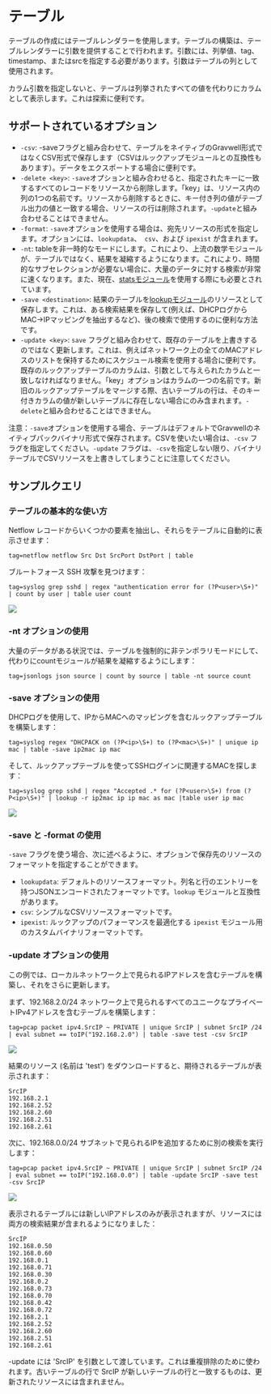 # テーブル

テーブルの作成にはテーブルレンダラーを使用します。テーブルの構築は、テーブルレンダラーに引数を提供することで行われます。引数には、列挙値、tag、timestamp、またはsrcを指定する必要があります。引数はテーブルの列として使用されます。

カラム引数を指定しないと、テーブルは列挙されたすべての値を代わりにカラムとして表示します。これは探索に便利です。

## サポートされているオプション

* `-csv`: -saveフラグと組み合わせて、テーブルをネイティブのGravwell形式ではなくCSV形式で保存します（CSVはルックアップモジュールとの互換性もあります）。データをエクスポートする場合に便利です。
* `-delete <key>`: `-save`オプションと組み合わせると、指定されたキーに一致するすべてのレコードをリソースから削除します。「key」は、リソース内の列の1つの名前です。リソースから削除するときに、キー付き列の値がテーブル出力の値と一致する場合、リソースの行は削除されます。`-update`と組み合わせることはできません。
* `-format`: `-save`オプションを使用する場合は、宛先リソースの形式を指定します。オプションには、`lookupdata`、` csv`、および `ipexist` が含まれます。
* `-nt`: tableを非一時的なモードにします。これにより、上流の数学モジュールが、テーブルではなく、結果を凝縮するようになります。これにより、時間的なサブセレクションが必要ない場合に、大量のデータに対する検索が非常に速くなります。また、現在、[statsモジュール](#!search/stats/stats.md)を使用する際にも必要とされています。
* `-save <destination>`: 結果のテーブルを[lookupモジュール](#!search/lookup/lookup.md)のリソースとして保存します。これは、ある検索結果を保存して(例えば、DHCPログからMAC->IPマッピングを抽出するなど)、後の検索で使用するのに便利な方法です。
* `-update <key>`: `save` フラグと組み合わせて、既存のテーブルを上書きするのではなく更新します。これは、例えばネットワーク上の全てのMACアドレスのリストを保持するためにスケジュール検索を使用する場合に便利です。既存のルックアップテーブルのカラムは、引数として与えられたカラムと一致しなければなりません。「key」オプションはカラムの一つの名前です。新旧のルックアップテーブルをマージする際、古いテーブルの行は、そのキー付きカラムの値が新しいテーブルに存在しない場合にのみ含まれます。`-delete`と組み合わせることはできません。

注意：`-save`オプションを使用する場合、テーブルはデフォルトでGravwellのネイティブパックバイナリ形式で保存されます。CSVを使いたい場合は、`-csv` フラグを指定してください。`-update` フラグは、`-csv`を指定しない限り、バイナリテーブルでCSVリソースを上書きしてしまうことに注意してください。

## サンプルクエリ

### テーブルの基本的な使い方

Netflow レコードからいくつかの要素を抽出し、それらをテーブルに自動的に表示させます：

```
tag=netflow netflow Src Dst SrcPort DstPort | table
```

ブルートフォース SSH 攻撃を見つけます：

```
tag=syslog grep sshd | regex "authentication error for (?P<user>\S+)" | count by user | table user count
```

![](table-render.png)

### -nt オプションの使用

大量のデータがある状況では、テーブルを強制的に非テンポラリモードにして、代わりにcountモジュールが結果を凝縮するようにします：

```
tag=jsonlogs json source | count by source | table -nt source count
```

### -save オプションの使用

DHCPログを使用して、IPからMACへのマッピングを含むルックアップテーブルを構築します：

```
tag=syslog regex "DHCPACK on (?P<ip>\S+) to (?P<mac>\S+)" | unique ip mac | table -save ip2mac ip mac
```

そして、ルックアップテーブルを使ってSSHログインに関連するMACを探します：

```
tag=syslog grep sshd | regex "Accepted .* for (?P<user>\S+) from (?P<ip>\S+)" | lookup -r ip2mac ip ip mac as mac |table user ip mac
```

![](table-ipmac.png)

### -save と -format の使用

`-save` フラグを使う場合、次に述べるように、オプションで保存先のリソースのフォーマットを指定することができます。

- `lookupdata`: デフォルトのリソースフォーマット。列名と行のエントリーを持つJSONエンコードされたフォーマットです。`lookup` モジュールと互換性があります。
- `csv`: シンプルなCSVリソースフォーマットです。
- `ipexist`: ルックアップのパフォーマンスを最適化する `ipexist` モジュール用のカスタムバイナリフォーマットです。

### -update オプションの使用

この例では、ローカルネットワーク上で見られるIPアドレスを含むテーブルを構築し、それをさらに更新します。

まず、192.168.2.0/24 ネットワーク上で見られるすべてのユニークなプライベートIPv4アドレスを含むテーブルを構築します：

```
tag=pcap packet ipv4.SrcIP ~ PRIVATE | unique SrcIP | subnet SrcIP /24 | eval subnet == toIP("192.168.2.0") | table -save test -csv SrcIP
```

![](update1.png)

結果のリソース (名前は 'test') をダウンロードすると、期待されるテーブルが表示されます：

```
SrcIP
192.168.2.1
192.168.2.52
192.168.2.60
192.168.2.51
192.168.2.61
```

次に、192.168.0.0/24 サブネットで見られるIPを追加するために別の検索を実行します：

```
tag=pcap packet ipv4.SrcIP ~ PRIVATE | unique SrcIP | subnet SrcIP /24 | eval subnet == toIP("192.168.0.0") | table -update SrcIP -save test -csv SrcIP
```

![](update2.png)

表示されるテーブルには新しいIPアドレスのみが表示されますが、リソースには両方の検索結果が含まれるようになりました：

```
SrcIP
192.168.0.50
192.168.0.60
192.168.0.1
192.168.0.71
192.168.0.30
192.168.0.2
192.168.0.73
192.168.0.70
192.168.0.42
192.168.0.72
192.168.2.1
192.168.2.52
192.168.2.60
192.168.2.51
192.168.2.61
```

-update には 'SrcIP' を引数として渡しています。これは重複排除のために使われます。古いテーブルの行で SrcIP が新しいテーブルの行と一致するものは、更新されたリソースには含まれません。
